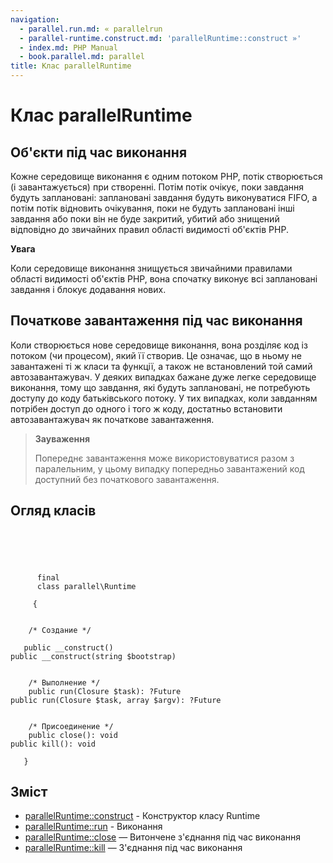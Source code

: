 ```yaml
---
navigation:
  - parallel.run.md: « parallelrun
  - parallel-runtime.construct.md: 'parallelRuntime::construct »'
  - index.md: PHP Manual
  - book.parallel.md: parallel
title: Клас parallelRuntime
---
```

# Клас parallelRuntime

## Об'єкти під час виконання

Кожне середовище виконання є одним потоком PHP, потік створюється (і завантажується) при створенні. Потім потік очікує, поки завдання будуть заплановані: заплановані завдання будуть виконуватися FIFO, а потім потік відновить очікування, поки не будуть заплановані інші завдання або поки він не буде закритий, убитий або знищений відповідно до звичайних правил області видимості об'єктів PHP.

**Увага**

Коли середовище виконання знищується звичайними правилами області видимості об'єктів PHP, вона спочатку виконує всі заплановані завдання і блокує додавання нових.

## Початкове завантаження під час виконання

Коли створюється нове середовище виконання, вона розділяє код із потоком (чи процесом), який її створив. Це означає, що в ньому не завантажені ті ж класи та функції, а також не встановлений той самий автозавантажувач. У деяких випадках бажане дуже легке середовище виконання, тому що завдання, які будуть заплановані, не потребують доступу до коду батьківського потоку. У тих випадках, коли завданням потрібен доступ до одного і того ж коду, достатньо встановити автозавантажувач як початкове завантаження.

> **Зауваження**
> 
> Попереднє завантаження може використовуватися разом з паралельним, у цьому випадку попередньо завантажений код доступний без початкового завантаження.

## Огляд класів

```classsynopsis



    
     
      final
      class parallel\Runtime
     
     {


    /* Создание */
    
   public __construct()
public __construct(string $bootstrap)


    /* Выполнение */
    public run(Closure $task): ?Future
public run(Closure $task, array $argv): ?Future


    /* Присоединение */
    public close(): void
public kill(): void

   }
```

## Зміст

-   [parallelRuntime::construct](parallel-runtime.construct.md) - Конструктор класу Runtime
-   [parallelRuntime::run](parallel-runtime.run.md) - Виконання
-   [parallelRuntime::close](parallel-runtime.close.md) — Витончене з'єднання під час виконання
-   [parallelRuntime::kill](parallel-runtime.kill.md) — З'єднання під час виконання
